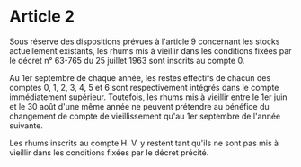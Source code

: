 # Article 2

Sous réserve des dispositions prévues à l'article 9 concernant les stocks actuellement existants, les rhums mis à vieillir dans les conditions fixées par le décret n° 63-765 du 25 juillet 1963 sont inscrits au compte 0.

Au 1er septembre de chaque année, les restes effectifs de chacun des comptes 0, 1, 2, 3, 4, 5 et 6 sont respectivement intégrés dans le compte immédiatement supérieur. Toutefois, les rhums mis à vieillir entre le 1er juin et le 30 août d'une même année ne peuvent prétendre au bénéfice du changement de compte de vieillissement qu'au 1er septembre de l'année suivante.

Les rhums inscrits au compte H. V. y restent tant qu'ils ne sont pas mis à vieillir dans les conditions fixées par le décret précité.

